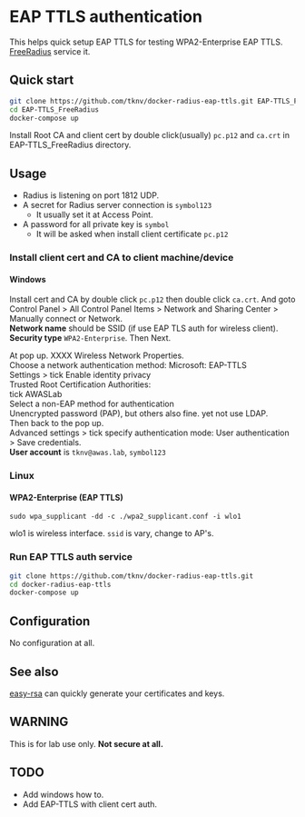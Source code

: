 # EAP TTLS authentication

This helps quick setup EAP TTLS for testing WPA2-Enterprise EAP TTLS.
[FreeRadius](https://github.com/FreeRADIUS/freeradius-server) service it.

## Quick start

```bash
git clone https://github.com/tknv/docker-radius-eap-ttls.git EAP-TTLS_FreeRadius
cd EAP-TTLS_FreeRadius
docker-compose up
```

Install Root CA and client cert by double click(usually) `pc.p12` and `ca.crt` in EAP-TTLS_FreeRadius directory.

## Usage

* Radius is listening on port 1812 UDP.
* A secret for Radius server connection is `symbol123`
    * It usually set it at Access Point.
* A password for all private key is `symbol`
    * It will be asked when install client certificate `pc.p12`

### Install client cert and CA to client machine/device

#### Windows

Install cert and CA by double click `pc.p12` then double click `ca.crt`. And goto Control Panel > All Control Panel Items > Network and Sharing Center > Manually connect or Network.  
**Network name** should be SSID (if use EAP TLS auth for wireless client). **Security type** `WPA2-Enterprise`. Then Next.

At pop up. XXXX Wireless Network Properties.  
Choose a network authentication method: Microsoft: EAP-TTLS  
Settings > tick Enable identity privacy  
Trusted Root Certification Authorities:  
  tick AWASLab  
Select a non-EAP method for authentication  
  Unencrypted password (PAP), but others also fine. yet not use LDAP.  
Then back to the pop up.  
Advanced settings > tick specify authentication mode: 
  User authentication > Save credentials.  
    **User account** is `tknv@awas.lab`, `symbol123` 

### Linux

#### WPA2-Enterprise (EAP TTLS)

`sudo wpa_supplicant -dd -c ./wpa2_supplicant.conf -i wlo1`

wlo1 is wireless interface. `ssid` is vary, change to AP's. 

### Run EAP TTLS auth service

```bash
git clone https://github.com/tknv/docker-radius-eap-ttls.git
cd docker-radius-eap-ttls
docker-compose up
```

## Configuration

No configuration at all.

## See also

[easy-rsa](https://github.com/OpenVPN/easy-rsa/) can quickly generate your certificates and keys.

## WARNING

This is for lab use only. **Not secure at all.**

## TODO

- Add windows how to.
- Add EAP-TTLS with client cert auth.
